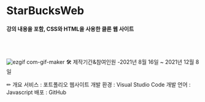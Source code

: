 # StarBucksWeb

#### 강의 내용을 포함, CSS와 HTML을 사용한 클론 웹 사이트
<br>
<br>

![ezgif com-gif-maker](https://user-images.githubusercontent.com/52130444/146005228-fc76943e-842f-4134-aed3-8c906043311b.gif)
🛠 제작기간&참여인원
-2021년 8월 16일 ~ 2021년 12월 8일



✏ 개요
서비스 : 포트폴리오 웹사이트
개발 환경 : Visual Studio Code
개발 언어 : Javascript
배포 : GitHub
